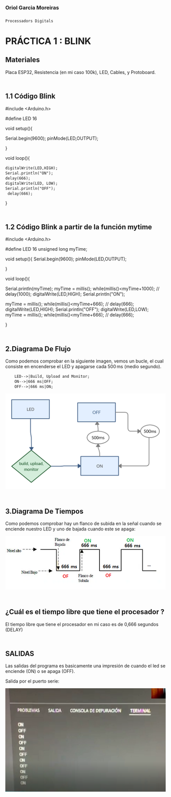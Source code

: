 ### Oriol Garcia Moreiras
###                                    </p>
    Processadors Digitals

</p>

# PRÁCTICA 1  :  BLINK

## Materiales

Placa ESP32,
Resistencia (en mi caso 100k),
LED,
Cables, y
Protoboard.

## </br>  1.1 Código Blink 

#include <Arduino.h>

#define LED 16

void setup(){

Serial.begin(9600);
pinMode(LED,OUTPUT);

}

void loop(){

    digitalWrite(LED,HIGH);
    Serial.println("ON");
    delay(666);
    digitalWrite(LED, LOW);
    Serial.println("OFF");
     delay(666);
}

## </br> 1.2 Código Blink a partir de la función mytime

#include <Arduino.h>

#define LED 16
unsigned long myTime;

void setup(){
Serial.begin(9600);
pinMode(LED,OUTPUT);

}

void loop(){

  Serial.println(myTime);
  myTime = millis();
  while(millis()<myTime+1000);
  // delay(1000);
  digitalWrite(LED,HIGH);
  Serial.println("ON");

  myTime = millis();
  while(millis()<myTime+666);
  // delay(666);
  digitalWrite(LED,HIGH);
  Serial.println("OFF");
  digitalWrite(LED,LOW);
  myTime = millis();
  while(millis()<myTime+666);
  // delay(666);

}
  

## </br>  2.Diagrama De Flujo

Como podemos comprobar en la siguiente imagen, vemos un bucle, el cual consiste en encenderse el LED y apagarse cada 500 ms (medio segundo). 

```mermaid
    LED-->|Build, Upload and Monitor;
    ON-->|666 ms|OFF;
    OFF-->|666 ms|ON;
```
![](diagrama_flujo.png)

## </br>  3.Diagrama De Tiempos

Como podemos comprobar hay un flanco de subida en la señal cuando se enciende nuestro LED y uno de bajada cuando este se apaga:

![](diagramaT.png)


## </br>  ¿Cuál es el tiempo libre que tiene el procesador ?

El tiempo libre que tiene el procesador en mi caso es de 0,666 segundos (DELAY)


## </br>  SALIDAS

Las salidas del programa es basicamente una impresión de cuando el led se enciende (ON) o se apaga (OFF).

Salida por el puerto serie:

![](salida.png)
